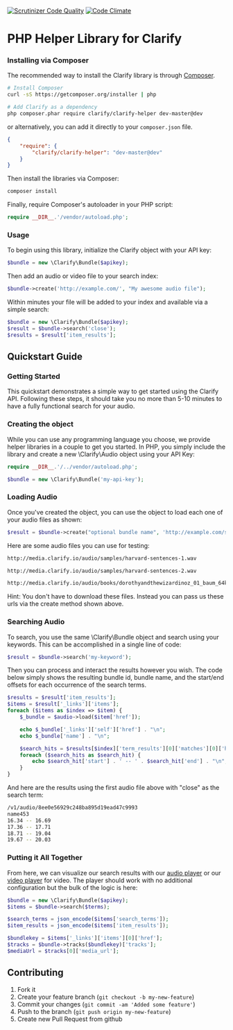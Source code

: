 [![Scrutinizer Code Quality](https://scrutinizer-ci.com/g/Clarify/clarify-php/badges/quality-score.png?b=master)](https://scrutinizer-ci.com/g/Clarify/clarify-php/?branch=master) [![Code Climate](https://codeclimate.com/github/Clarify/clarify-php/badges/gpa.svg)](https://codeclimate.com/github/Clarify/clarify-php)

PHP Helper Library for Clarify
================================

### Installing via Composer

The recommended way to install the Clarify library is through [Composer](http://getcomposer.org).

```bash
# Install Composer
curl -sS https://getcomposer.org/installer | php

# Add Clarify as a dependency
php composer.phar require clarify/clarify-helper dev-master@dev
```

or alternatively, you can add it directly to your `composer.json` file.

```json
{
    "require": {
        "clarify/clarify-helper": "dev-master@dev"
    }
}
```

Then install the libraries via Composer:

```bash
composer install
```

Finally, require Composer's autoloader in your PHP script:

```php
require __DIR__.'/vendor/autoload.php';
```

### Usage

To begin using this library, initialize the Clarify object with your API key:

```php
$bundle = new \Clarify\Bundle($apikey);
```

Then add an audio or video file to your search index:

```php
$bundle->create('http://example.com/', "My awesome audio file");
```

Within minutes your file will be added to your index and available via a simple search:

```php
$bundle = new \Clarify\Bundle($apikey);
$result = $bundle->search('close');
$results = $result['item_results'];
```

## Quickstart Guide

### Getting Started

This quickstart demonstrates a simple way to get started using the Clarify API. Following these steps, it should take you no more than 5-10 minutes to have a fully functional search for your audio.

### Creating the object

While you can use any programming language you choose, we provide helper libraries in a couple to get you started. In PHP, you simply include the library and create a new \Clarify\Audio object using your API Key:

```php
require __DIR__.'/../vendor/autoload.php';

$bundle = new \Clarify\Bundle('my-api-key');
```

### Loading Audio

Once you've created the object, you can use the object to load each one of your audio files as shown:

```php
$result = $bundle->create("optional bundle name", 'http://example.com/sample-audio-file.wav');
```

Here are some audio files you can use for testing:

```bash
http://media.clarify.io/audio/samples/harvard-sentences-1.wav

http://media.clarify.io/audio/samples/harvard-sentences-2.wav

http://media.clarify.io/audio/books/dorothyandthewizardinoz_01_baum_64kb.mp3
```

Hint: You don't have to download these files. Instead you can pass us these urls via the create method shown above.

### Searching Audio

To search, you use the same \Clarify\Bundle object and search using your keywords. This can be accomplished in a single line of code:

```php
$result = $bundle->search('my-keyword');
```

Then you can process and interact the results however you wish. The code below simply shows the resulting bundle id, bundle name, and the start/end offsets for each occurrence of the search terms.

```php
$results = $result['item_results'];
$items = $result['_links']['items'];
foreach ($items as $index => $item) {
    $_bundle = $audio->load($item['href']);

    echo $_bundle['_links']['self']['href'] . "\n";
    echo $_bundle['name'] . "\n";

    $search_hits = $results[$index]['term_results'][0]['matches'][0]['hits'];
    foreach ($search_hits as $search_hit) {
        echo $search_hit['start'] . ' -- ' . $search_hit['end'] . "\n";
    }
}
```

And here are the results using the first audio file above with "close" as the search term:

```bash
/v1/audio/8ee0e56929c248ba895d19ead47c9993
name453
16.34 -- 16.69
17.36 -- 17.71
18.71 -- 19.04
19.67 -- 20.03
```

### Putting it All Together

From here, we can visualize our search results with our [audio player](https://github.com/Clarify/clarify-audio-player)
or our [video player](https://github.com/Clarify/clarify-video-player) for video. The player should work with no
additional configuration but the bulk of the logic is here:

```php
$bundle = new \Clarify\Bundle($apikey);
$items = $bundle->search($terms);

$search_terms = json_encode($items['search_terms']);
$item_results = json_encode($items['item_results']);

$bundlekey = $items['_links']['items'][0]['href'];
$tracks = $bundle->tracks($bundlekey)['tracks'];
$mediaUrl = $tracks[0]['media_url'];
```

## Contributing

1. Fork it
2. Create your feature branch (`git checkout -b my-new-feature`)
3. Commit your changes (`git commit -am 'Added some feature'`)
4. Push to the branch (`git push origin my-new-feature`)
5. Create new Pull Request from github
